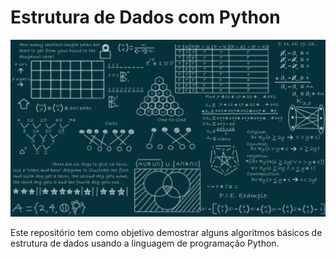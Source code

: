 # Estrutura de Dados com Python

![](estrutura_de_dados.png)

Este repositório tem como objetivo demostrar alguns algoritmos básicos de estrutura de dados usando a linguagem 
de programação Python.
